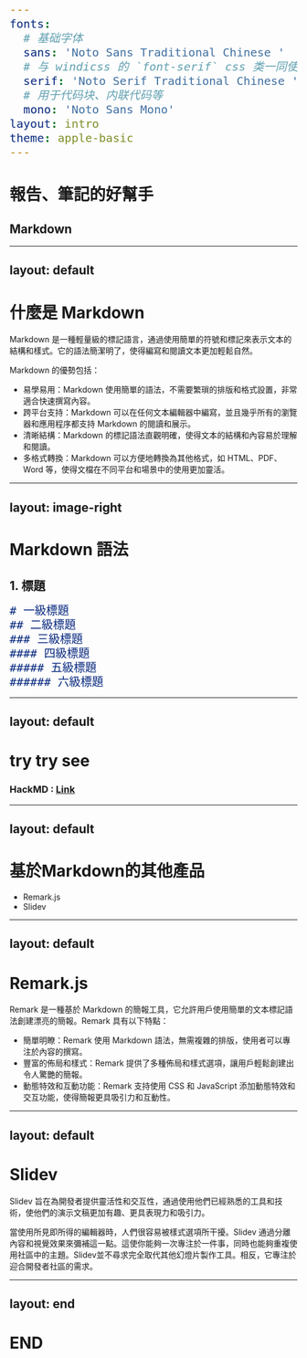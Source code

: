 ```yaml
---
fonts:
  # 基础字体
  sans: 'Noto Sans Traditional Chinese '
  # 与 windicss 的 `font-serif` css 类一同使用
  serif: 'Noto Serif Traditional Chinese '
  # 用于代码块、内联代码等
  mono: 'Noto Sans Mono'
layout: intro
theme: apple-basic
---
```


# 報告、筆記的好幫手
## Markdown <ri-markdown-fill />

---
layout: default
---

# 什麼是 Markdown 

Markdown 是一種輕量級的標記語言，通過使用簡單的符號和標記來表示文本的結構和樣式。它的語法簡潔明了，使得編寫和閱讀文本更加輕鬆自然。

Markdown 的優勢包括：

- 易學易用：Markdown 使用簡單的語法，不需要繁瑣的排版和格式設置，非常適合快速撰寫內容。
- 跨平台支持：Markdown 可以在任何文本編輯器中編寫，並且幾乎所有的瀏覽器和應用程序都支持 Markdown 的閱讀和展示。
- 清晰結構：Markdown 的標記語法直觀明確，使得文本的結構和內容易於理解和閱讀。
- 多格式轉換：Markdown 可以方便地轉換為其他格式，如 HTML、PDF、Word 等，使得文檔在不同平台和場景中的使用更加靈活。
---
layout: image-right
---
# Markdown 語法

<style>
    code {
        font-size: 20px;
    }


</style>

## 1. 標題
```md
# 一級標題
## 二級標題
### 三級標題
#### 四級標題
##### 五級標題
###### 六級標題
```

---
layout: default
---
# try try see

### HackMD : [Link](https://hackmd.io/new)
---
layout: default
---
# 基於Markdown的其他產品

- Remark.js
- Slidev

---
layout: default
---

# Remark.js

Remark 是一種基於 Markdown 的簡報工具，它允許用戶使用簡單的文本標記語法創建漂亮的簡報。Remark 具有以下特點：

- 簡單明瞭：Remark 使用 Markdown 語法，無需複雜的排版，使用者可以專注於內容的撰寫。
- 豐富的佈局和樣式：Remark 提供了多種佈局和樣式選項，讓用戶輕鬆創建出令人驚艷的簡報。
- 動態特效和互動功能：Remark 支持使用 CSS 和 JavaScript 添加動態特效和交互功能，使得簡報更具吸引力和互動性。

---
layout: default
---
# Slidev

Slidev 旨在為開發者提供靈活性和交互性，通過使用他們已經熟悉的工具和技術，使他們的演示文稿更加有趣、更具表現力和吸引力。

當使用所見即所得的編輯器時，人們很容易被樣式選項所干擾。Slidev 通過分離內容和視覺效果來彌補這一點。這使你能夠一次專注於一件事，同時也能夠重複使用社區中的主題。Slidev並不尋求完全取代其他幻燈片製作工具。相反，它專注於迎合開發者社區的需求。

---
layout: end
---
# END
